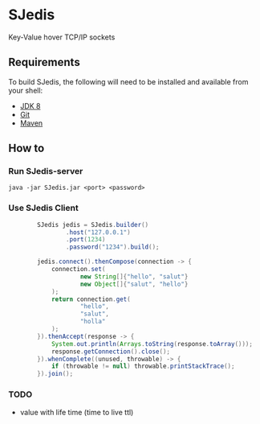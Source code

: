 # SJedis

Key-Value hover TCP/IP sockets

Requirements
-

To build SJedis, the following will need to be installed and available from your shell:

* [JDK 8](http://www.oracle.com/technetwork/java/javase/downloads/jdk8-downloads-2133151.html)
* [Git](https://git-scm.com)
* [Maven](https://maven.apache.org)

How to
-

### Run SJedis-server

```shell
java -jar SJedis.jar <port> <password> 
```

### Use SJedis Client

```java
        SJedis jedis = SJedis.builder()
                .host("127.0.0.1")
                .port(1234)
                .password("1234").build();

        jedis.connect().thenCompose(connection -> {
            connection.set(
                    new String[]{"hello", "salut"}
                    new Object[]{"salut", "hello"}
            );
            return connection.get(
                    "hello",
                    "salut",
                    "holla"
            );
        }).thenAccept(response -> {
            System.out.println(Arrays.toString(response.toArray()));
            response.getConnection().close();
        }).whenComplete((unused, throwable) -> {
            if (throwable != null) throwable.printStackTrace();
        }).join();
```

### TODO
* value with life time (time to live ttl)
